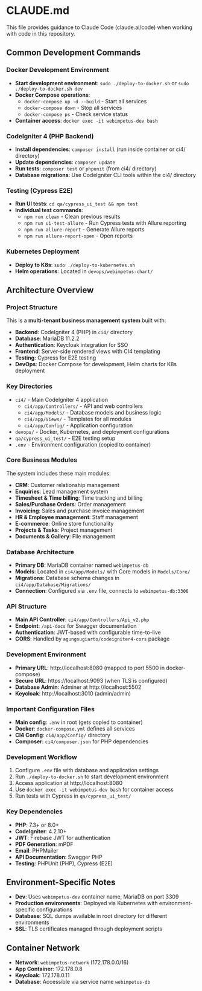 # CLAUDE.md

This file provides guidance to Claude Code (claude.ai/code) when working with code in this repository.

## Common Development Commands

### Docker Development Environment
- **Start development environment**: `sudo ./deploy-to-docker.sh` or `sudo ./deploy-to-docker.sh dev`
- **Docker Compose operations**: 
  - `docker-compose up -d --build` - Start all services
  - `docker-compose down` - Stop all services
  - `docker-compose ps` - Check service status
- **Container access**: `docker exec -it webimpetus-dev bash`

### CodeIgniter 4 (PHP Backend)
- **Install dependencies**: `composer install` (run inside container or ci4/ directory)
- **Update dependencies**: `composer update`
- **Run tests**: `composer test` or `phpunit` (from ci4/ directory)
- **Database migrations**: Use CodeIgniter CLI tools within the ci4/ directory

### Testing (Cypress E2E)
- **Run UI tests**: `cd qa/cypress_ui_test && npm test`
- **Individual test commands**:
  - `npm run clean` - Clean previous results
  - `npm run ui-test-allure` - Run Cypress tests with Allure reporting
  - `npm run allure-report` - Generate Allure reports
  - `npm run allure-report-open` - Open reports

### Kubernetes Deployment
- **Deploy to K8s**: `sudo ./deploy-to-kubernetes.sh`
- **Helm operations**: Located in `devops/webimpetus-chart/`

## Architecture Overview

### Project Structure
This is a **multi-tenant business management system** built with:
- **Backend**: CodeIgniter 4 (PHP) in `ci4/` directory
- **Database**: MariaDB 11.2.2
- **Authentication**: Keycloak integration for SSO
- **Frontend**: Server-side rendered views with CI4 templating
- **Testing**: Cypress for E2E testing
- **DevOps**: Docker Compose for development, Helm charts for K8s deployment

### Key Directories
- `ci4/` - Main CodeIgniter 4 application
  - `ci4/app/Controllers/` - API and web controllers
  - `ci4/app/Models/` - Database models and business logic
  - `ci4/app/Views/` - Templates for all modules
  - `ci4/app/Config/` - Application configuration
- `devops/` - Docker, Kubernetes, and deployment configurations
- `qa/cypress_ui_test/` - E2E testing setup
- `.env` - Environment configuration (copied to container)

### Core Business Modules
The system includes these main modules:
- **CRM**: Customer relationship management
- **Enquiries**: Lead management system
- **Timesheet & Time billing**: Time tracking and billing
- **Sales/Purchase Orders**: Order management
- **Invoicing**: Sales and purchase invoice management
- **HR & Employee management**: Staff management
- **E-commerce**: Online store functionality
- **Projects & Tasks**: Project management
- **Documents & Gallery**: File management

### Database Architecture
- **Primary DB**: MariaDB container named `webimpetus-db`
- **Models**: Located in `ci4/app/Models/` with Core models in `Models/Core/`
- **Migrations**: Database schema changes in `ci4/app/Database/Migrations/`
- **Connection**: Configured via `.env` file, connects to `webimpetus-db:3306`

### API Structure
- **Main API Controller**: `ci4/app/Controllers/Api_v2.php`
- **Endpoint**: `/api-docs` for Swagger documentation
- **Authentication**: JWT-based with configurable time-to-live
- **CORS**: Handled by `agungsugiarto/codeigniter4-cors` package

### Development Environment
- **Primary URL**: http://localhost:8080 (mapped to port 5500 in docker-compose)
- **Secure URL**: https://localhost:9093 (when TLS is configured)
- **Database Admin**: Adminer at http://localhost:5502
- **Keycloak**: http://localhost:3010 (admin/admin)

### Important Configuration Files
- **Main config**: `.env` in root (gets copied to container)
- **Docker**: `docker-compose.yml` defines all services
- **CI4 Config**: `ci4/app/Config/` directory
- **Composer**: `ci4/composer.json` for PHP dependencies

### Development Workflow
1. Configure `.env` file with database and application settings
2. Run `./deploy-to-docker.sh` to start development environment
3. Access application at http://localhost:8080
4. Use `docker exec -it webimpetus-dev bash` for container access
5. Run tests with Cypress in `qa/cypress_ui_test/`

### Key Dependencies
- **PHP**: 7.3+ or 8.0+
- **CodeIgniter**: 4.2.10+
- **JWT**: Firebase JWT for authentication
- **PDF Generation**: mPDF
- **Email**: PHPMailer
- **API Documentation**: Swagger PHP
- **Testing**: PHPUnit (PHP), Cypress (E2E)

## Environment-Specific Notes
- **Dev**: Uses `webimpetus-dev` container name, MariaDB on port 3309
- **Production environments**: Deployed via Kubernetes with environment-specific configurations
- **Database**: SQL dumps available in root directory for different environments
- **SSL**: TLS certificates managed through deployment scripts

## Container Network
- **Network**: `webimpetus-network` (172.178.0.0/16)
- **App Container**: 172.178.0.8
- **Keycloak**: 172.178.0.11
- **Database**: Accessible via service name `webimpetus-db`